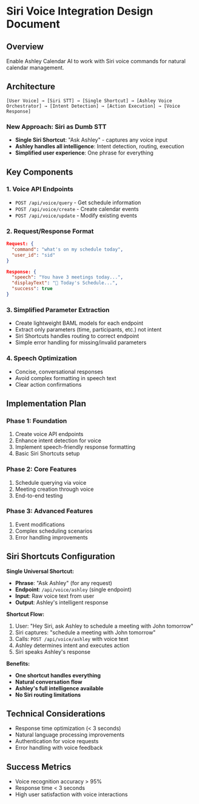 # Siri Voice Integration Design Document

## Overview
Enable Ashley Calendar AI to work with Siri voice commands for natural calendar management.

## Architecture
```
[User Voice] → [Siri STT] → [Single Shortcut] → [Ashley Voice Orchestrator] → [Intent Detection] → [Action Execution] → [Voice Response]
```

### New Approach: Siri as Dumb STT
- **Single Siri Shortcut**: "Ask Ashley" - captures any voice input
- **Ashley handles all intelligence**: Intent detection, routing, execution
- **Simplified user experience**: One phrase for everything

## Key Components

### 1. Voice API Endpoints
- `POST /api/voice/query` - Get schedule information
- `POST /api/voice/create` - Create calendar events  
- `POST /api/voice/update` - Modify existing events

### 2. Request/Response Format
```json
Request: {
  "command": "what's on my schedule today",
  "user_id": "sid"
}

Response: {
  "speech": "You have 3 meetings today...",
  "displayText": "📅 Today's Schedule...",
  "success": true
}
```

### 3. Simplified Parameter Extraction
- Create lightweight BAML models for each endpoint
- Extract only parameters (time, participants, etc.) not intent
- Siri Shortcuts handles routing to correct endpoint
- Simple error handling for missing/invalid parameters

### 4. Speech Optimization
- Concise, conversational responses
- Avoid complex formatting in speech text
- Clear action confirmations

## Implementation Plan

### Phase 1: Foundation
1. Create voice API endpoints
2. Enhance intent detection for voice
3. Implement speech-friendly response formatting
4. Basic Siri Shortcuts setup

### Phase 2: Core Features  
1. Schedule querying via voice
2. Meeting creation through voice
3. End-to-end testing

### Phase 3: Advanced Features
1. Event modifications
2. Complex scheduling scenarios
3. Error handling improvements

## Siri Shortcuts Configuration

**Single Universal Shortcut:**
- **Phrase**: "Ask Ashley" (for any request)
- **Endpoint**: `/api/voice/ashley` (single endpoint)
- **Input**: Raw voice text from user
- **Output**: Ashley's intelligent response

**Shortcut Flow:**
1. User: "Hey Siri, ask Ashley to schedule a meeting with John tomorrow"
2. Siri captures: "schedule a meeting with John tomorrow"
3. Calls: `POST /api/voice/ashley` with voice text
4. Ashley determines intent and executes action
5. Siri speaks Ashley's response

**Benefits:**
- **One shortcut handles everything**
- **Natural conversation flow**
- **Ashley's full intelligence available**
- **No Siri routing limitations**

## Technical Considerations
- Response time optimization (< 3 seconds)
- Natural language processing improvements
- Authentication for voice requests
- Error handling with voice feedback

## Success Metrics
- Voice recognition accuracy > 95%
- Response time < 3 seconds  
- High user satisfaction with voice interactions
